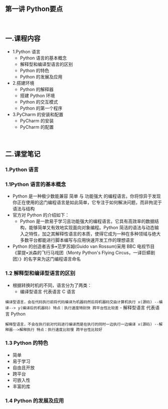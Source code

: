 ## 第一讲 Python要点     
<BR>
  
## 一.课程内容
  - 1.Python 语言
    - Python 语言的基本概念
    - 解释型和编译型语言的区别
    - Python 的特色
    - Python 的发展及应用
  - 2.搭建环境
    - Python 的解释器
    - 搭建 Python 环境
    - Python 的交互模式
    - Python 的第一个程序
  - 3.PyCharm 的安装和配置
    - PyCharm 的安装
    - PyCharm 的配置
<br>

## 二.课堂笔记
### 1.Python 语言
### 1.1Python 语言的基本概念
  - Python 是一种极少数能兼容 简单 与 功能强大 的编程语言。你将惊异于发现你正在使用的这门编程语言是如此简单，它专注于如何解决问题，而非拘泥于语法与结构
  - 官方对 Python 的介绍如下：
    - Python 是一款易于学习且功能强大的编程语言。它具有高效率的数据结构，能够简单又有效地实现面向对象编程。Python 简洁的语法与动态输入之特性，加之其解释性语言的本质，使得它成为一种在多种领域与绝大多数平台都能进行脚本编写与应用快速开发工作的理想语言
  - Python 的创造者吉多•范罗苏姆(Guido van Rossum)采用 BBC 电视节目《蒙提•派森的飞行马戏团（Monty Python's Flying Circus，一译巨蟒剧团）》的名字来为这门编程语言命名
### 1.2 解释型和编译型语言的区别
  - 根据转换时机的不同，语言分为了两类：
    - 编译型语言 代表语言 C 语言

`
 编译型语言，会在代码执行前将代码编译为机器码然后将机器码交由计算机执行
 x(源码) --编译--> y(编译后的机器码) 特点：执行速度特别快 跨平台性比较差
`
    - 解释型语言 代表语言 Python
  
 `
  解释型语言，不会在执行前对代码进行编译而是在执行的同时一边执行一边编译
  x(源码) --解释器-->解释执行 特点：执行速度比较慢 跨平台性比较好
 `
### 1.3 Python 的特色
  - 简单
  - 易于学习
  - 自由且开放
  - 跨平台
  - 可嵌入性
  - 丰富的库
### 1.4 Python 的发展及应用
  
